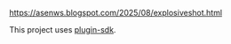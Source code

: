 https://asenws.blogspot.com/2025/08/explosiveshot.html

This project uses [plugin-sdk](https://github.com/DK22Pac/plugin-sdk).
